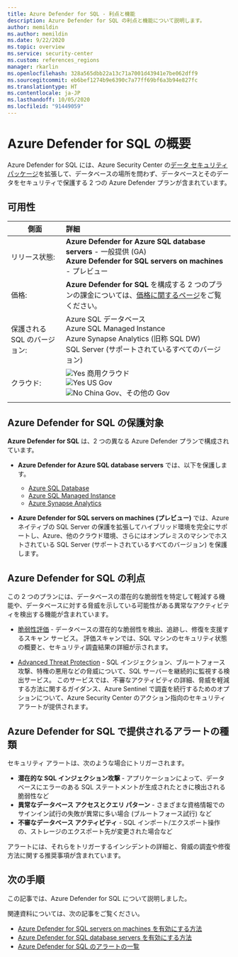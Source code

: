 ```yaml
---
title: Azure Defender for SQL - 利点と機能
description: Azure Defender for SQL の利点と機能について説明します。
author: memildin
ms.author: memildin
ms.date: 9/22/2020
ms.topic: overview
ms.service: security-center
ms.custom: references_regions
manager: rkarlin
ms.openlocfilehash: 328a565dbb22a13c71a7001d43941e7be062dff9
ms.sourcegitcommit: eb6bef1274b9e6390c7a77ff69bf6a3b94e827fc
ms.translationtype: HT
ms.contentlocale: ja-JP
ms.lasthandoff: 10/05/2020
ms.locfileid: "91449059"
---
```

# <a name="introduction-to-azure-defender-for-sql"></a>Azure Defender for SQL の概要

Azure Defender for SQL には、Azure Security Center の[データ セキュリティ パッケージ](../azure-sql/database/advanced-data-security.md)を拡張して、データベースの場所を問わず、データベースとそのデータをセキュリティで保護する 2 つの Azure Defender プランが含まれています。 

## <a name="availability"></a>可用性

|側面|詳細|
|----|:----|
|リリース状態:|**Azure Defender for Azure SQL database servers** - 一般提供 (GA)<br>**Azure Defender for SQL servers on machines** - プレビュー|
|価格:|**Azure Defender for SQL** を構成する 2 つのプランの課金については、[価格に関するページ](security-center-pricing.md)をご覧ください。|
|保護される SQL のバージョン:|Azure SQL データベース <br>Azure SQL Managed Instance<br>Azure Synapse Analytics (旧称 SQL DW)<br>SQL Server (サポートされているすべてのバージョン)|
|クラウド:|![Yes](./media/icons/yes-icon.png) 商用クラウド<br>![Yes](./media/icons/yes-icon.png) US Gov<br>![No](./media/icons/no-icon.png) China Gov、その他の Gov|
|||

## <a name="what-does-azure-defender-for-sql-protect"></a>Azure Defender for SQL の保護対象

**Azure Defender for SQL** は、2 つの異なる Azure Defender プランで構成されています。

- **Azure Defender for Azure SQL database servers** では、以下を保護します。
  - [Azure SQL Database](../azure-sql/database/sql-database-paas-overview.md)
  - [Azure SQL Managed Instance](../azure-sql/managed-instance/sql-managed-instance-paas-overview.md)
  - [Azure Synapse Analytics](../synapse-analytics/sql-data-warehouse/sql-data-warehouse-overview-what-is.md)

- **Azure Defender for SQL servers on machines (プレビュー)** では、Azure ネイティブの SQL Server の保護を拡張してハイブリッド環境を完全にサポートし、Azure、他のクラウド環境、さらにはオンプレミスのマシンでホストされている SQL Server (サポートされているすべてのバージョン) を保護します。


## <a name="what-are-the-benefits-of-azure-defender-for-sql"></a>Azure Defender for SQL の利点

この 2 つのプランには、データベースの潜在的な脆弱性を特定して軽減する機能や、データベースに対する脅威を示している可能性がある異常なアクティビティを検出する機能が含まれています。

- [脆弱性評価](../azure-sql/database/sql-vulnerability-assessment.md) - データベースの潜在的な脆弱性を検出、追跡し、修復を支援するスキャン サービス。 評価スキャンでは、SQL マシンのセキュリティ状態の概要と、セキュリティ調査結果の詳細が示されます。

- [Advanced Threat Protection](../azure-sql/database/threat-detection-overview.md) - SQL インジェクション、ブルートフォース攻撃、特権の悪用などの脅威について、SQL サーバーを継続的に監視する検出サービス。 このサービスでは、不審なアクティビティの詳細、脅威を軽減する方法に関するガイダンス、Azure Sentinel で調査を続行するためのオプションについて、Azure Security Center のアクション指向のセキュリティ アラートが提供されます。


## <a name="what-kind-of-alerts-does-azure-defender-for-sql-provide"></a>Azure Defender for SQL で提供されるアラートの種類

セキュリティ アラートは、次のような場合にトリガーされます。

- **潜在的な SQL インジェクション攻撃** - アプリケーションによって、データベースにエラーのある SQL ステートメントが生成されたときに検出される脆弱性など
- **異常なデータベース アクセスとクエリ パターン** - さまざまな資格情報でのサインイン試行の失敗が異常に多い場合 (ブルートフォース試行) など
- **不審なデータベース アクティビティ** - SQL インポート/エクスポート操作の、ストレージのエクスポート先が変更された場合など

アラートには、それらをトリガーするインシデントの詳細と、脅威の調査や修復方法に関する推奨事項が含まれています。



## <a name="next-steps"></a>次の手順

この記事では、Azure Defender for SQL について説明しました。

関連資料については、次の記事をご覧ください。 

- [Azure Defender for SQL servers on machines を有効にする方法](defender-for-sql-usage.md)
- [Azure Defender for SQL database servers を有効にする方法](../azure-sql/database/advanced-data-security.md)
- [Azure Defender for SQL のアラートの一覧](alerts-reference.md#alerts-sql-db-and-warehouse)